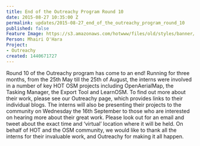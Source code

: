 ```yaml
---
title: End of the Outreachy Program Round 10
date: 2015-08-27 10:35:00 Z
permalink: updates/2015-08-27_end_of_the_outreachy_program_round_10
published: false
Feature Image: https://s3.amazonaws.com/hotwww/files/old/styles/banner/public/save.png
Person: Mhairi O'Hara
Project:
- Outreachy
created: 1440671727
---
```


<p><span class="s1">Round 10 of the Outreachy program has come to an end! Running for three months, from the 25th May till the 25th of August, the interns were involved in a number of key HOT OSM projects including OpenAerialMap, the Tasking Manager, the Export Tool and LearnOSM. To find out more about their work, please see our Outreachy page, which provides links to their individual blogs. The interns will also be presenting their projects to the community on Wednesday the 16th September to those who are interested on hearing more about their great work. Please look out for an email and tweet about the exact time and ‘virtual’ location where it will be held. On behalf of HOT and the OSM community, we would like to thank all the interns for their invaluable work, and Outreachy for making it all happen.</span></p>
